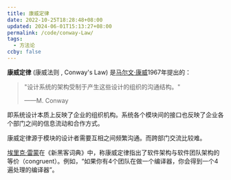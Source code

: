 ```yaml
---
title: 康威定律
date: 2022-10-25T18:28:48+08:00
updated: 2024-06-01T15:13:27+08:00
permalink: /code/conway-Law/
tags:
  - 方法论
ccby: false
---
```



**康威定律** (康威法则 , Conway's Law) 是[马尔文·康威](https://zh.m.wikipedia.org/wiki/%E9%A9%AC%E5%B0%94%E6%96%87%C2%B7%E5%BA%B7%E5%A8%81 "马尔文·康威")1967年提出的：

> "设计系统的架构受制于产生这些设计的组织的沟通结构。"
> 
> ——M. Conway

即系统设计本质上反映了企业的组织机构。系统各个模块间的接口也反映了企业各个部门之间的信息流动和合作方式。

康威定律源于模块的设计者需要互相之间频繁沟通。而跨部门交流比较难。

[埃里克·雷蒙](https://zh.m.wikipedia.org/wiki/%E5%9F%83%E9%87%8C%E5%85%8B%C2%B7%E9%9B%B7%E8%92%99 "埃里克·雷蒙")在《新黑客词典》中，称康威定律指出了软件架构与软件团队架构的等价（congruent）。例如，“如果你有4个团队在做一个编译器，你会得到一个4遍处理的编译器”。